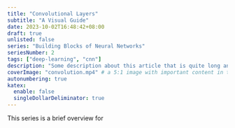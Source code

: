 ```yaml
---
title: "Convolutional Layers"
subtitle: "A Visual Guide"
date: 2023-10-02T16:48:42+08:00
draft: true
unlisted: false
series: "Building Blocks of Neural Networks"
seriesNumber: 2
tags: ["deep-learning", "cnn"]
description: "Some description about this article that is quite long and nasty"
coverImage: "convolution.mp4" # a 5:1 image with important content in the center 3:1 zone for best effect
autonumbering: true
katex:
  enable: false
  singleDollarDeliminator: true
---
```


This series is a brief overview for 

<!-- ![](convolution.mp4) -->
